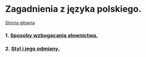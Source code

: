 # Zagadnienia z języka polskiego.

[Strona główna](https://itekus009.github.io/Egzaminy-8-klasisty/)

### 1. [Sposoby wzbogacania słownictwa.](https://itekus009.github.io/Egzaminy-8-klasisty/SposobyWzbogacaniaSłownictwa.html)
### 2. [Styl i jego odmiany.](/Style.md)
